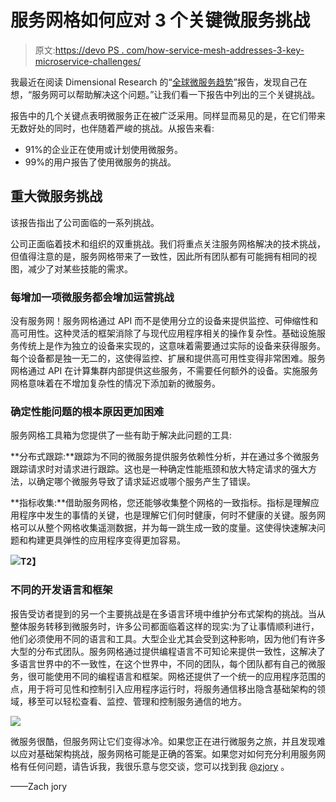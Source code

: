 # 服务网格如何应对 3 个关键微服务挑战

> 原文:[https://devo PS . com/how-service-mesh-addresses-3-key-microservice-challenges/](https://devops.com/how-service-mesh-addresses-3-key-microservices-challenges/)

我最近在阅读 Dimensional Research 的“[全球微服务趋势](https://go.lightstep.com/global-microservices-trends-report-2018)”报告，发现自己在想，“服务网可以帮助解决这个问题。”让我们看一下报告中列出的三个关键挑战。

报告中的几个关键点表明微服务正在被广泛采用。同样显而易见的是，在它们带来无数好处的同时，也伴随着严峻的挑战。从报告来看:

*   91%的企业正在使用或计划使用微服务。
*   99%的用户报告了使用微服务的挑战。

## **重大微服务挑战**

该报告指出了公司面临的一系列挑战。

公司正面临着技术和组织的双重挑战。我们将重点关注服务网格解决的技术挑战，但值得注意的是，服务网格带来了一致性，因此所有团队都有可能拥有相同的视图，减少了对某些技能的需求。

### **每增加一项微服务都会增加运营挑战**

没有服务网！服务网格通过 API 而不是使用分立的设备来提供监控、可伸缩性和高可用性。这种灵活的框架消除了与现代应用程序相关的操作复杂性。基础设施服务传统上是作为独立的设备来实现的，这意味着需要通过实际的设备来获得服务。每个设备都是独一无二的，这使得监控、扩展和提供高可用性变得非常困难。服务网格通过 API 在计算集群内部提供这些服务，不需要任何额外的设备。实施服务网格意味着在不增加复杂性的情况下添加新的微服务。

### **确定性能问题的根本原因更加困难**

服务网格工具箱为您提供了一些有助于解决此问题的工具:

**分布式跟踪:**跟踪为不同的微服务提供服务依赖性分析，并在通过多个微服务跟踪请求时对请求进行跟踪。这也是一种确定性能瓶颈和放大特定请求的强大方法，以确定哪个微服务导致了请求延迟或哪个服务产生了错误。

**指标收集:**借助服务网格，您还能够收集整个网格的一致指标。指标是理解应用程序中发生的事情的关键，也是理解它们何时健康，何时不健康的关键。服务网格可以从整个网格收集遥测数据，并为每一跳生成一致的度量。这使得快速解决问题和构建更具弹性的应用程序变得更加容易。

**![](../Images/5fdbf13a817c76f740026c5bb1efb78b.png)T2】**

### **不同的开发语言和框架**

报告受访者提到的另一个主要挑战是在多语言环境中维护分布式架构的挑战。当从整体服务转移到微服务时，许多公司都面临着这样的现实:为了让事情顺利进行，他们必须使用不同的语言和工具。大型企业尤其会受到这种影响，因为他们有许多大型的分布式团队。服务网格通过提供编程语言不可知论来提供一致性，这解决了多语言世界中的不一致性，在这个世界中，不同的团队，每个团队都有自己的微服务，很可能使用不同的编程语言和框架。网格还提供了一个统一的应用程序范围的点，用于将可见性和控制引入应用程序运行时，将服务通信移出隐含基础架构的领域，移至可以轻松查看、监控、管理和控制服务通信的地方。

![](../Images/012e237c7b80b7e83327dfefdac59d71.png)

微服务很酷，但服务网让它们变得冰冷。如果您正在进行微服务之旅，并且发现难以应对基础架构挑战，服务网格可能是正确的答案。如果您对如何充分利用服务网格有任何问题，请告诉我，我很乐意与您交谈，您可以找到我 [@zjory](https://twitter.com/zjory) 。

——Zach jory